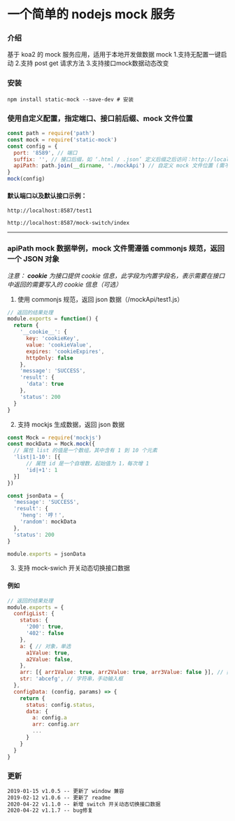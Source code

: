 # 一个简单的 nodejs mock 服务

### 介绍
基于 koa2 的 mock 服务应用，适用于本地开发做数据 mock
1.支持无配置一键启动
2.支持 post get 请求方法
3.支持接口mock数据动态改变

### 安装
``` shell
npm install static-mock --save-dev # 安装
```

### 使用自定义配置，指定端口、接口前后缀、mock 文件位置
```javascript
const path = require('path')
const mock = require('static-mock')
const config = {
  port: '8589', // 端口
  suffix: '', // 接口后缀，如 ‘.html / .json’ 定义后缀之后访问：http://localhost:8587/test1.html
  apiPath: path.join(__dirname, './mockApi') // 自定义 mock 文件位置 (需不为空的文件夹的绝对路径)
}
mock(config)
```

#### 默认端口以及默认接口示例：
``` shell
http://localhost:8587/test1

http://localhost:8587/mock-switch/index
```

---

### apiPath mock 数据举例，mock 文件需遵循 commonjs 规范，返回一个 JSON 对象
*注意： __cookie__ 为接口提供 cookie 信息，此字段为内置字段名，表示需要在接口中返回的需要写入的 cookie 信息（可选）*

1. 使用 commonjs 规范，返回 json 数据（/mockApi/test1.js）
```javascript
// 返回的结果处理
module.exports = function() {
  return {
    '__cookie__': {
      key: 'cookieKey',
      value: 'cookieValue',
      expires: 'cookieExpires',
      httpOnly: false
    },
    'message': 'SUCCESS',
    'result': {
      'data': true
    },
    'status': 200
  }
}
```

2. 支持 mockjs 生成数据，返回 json 数据
```javascript
const Mock = require('mockjs')
const mockData = Mock.mock({
  // 属性 list 的值是一个数组，其中含有 1 到 10 个元素
  'list|1-10': [{
      // 属性 id 是一个自增数，起始值为 1，每次增 1
      'id|+1': 1
  }]
})

const jsonData = {
  'message': 'SUCCESS',
  'result': { 
    'heng': '哼！',
    'random': mockData
  },
  'status': 200
}

module.exports = jsonData
```

3. 支持 mock-swich 开关动态切换接口数据
#### 例如
```javascript
// 返回的结果处理
module.exports = {
  configList: {
    status: {
      '200': true,
      '402': false
    },
    a: { // 对象，单选
      a1Value: true,
      a2Value: false,
    },
    arr: [{ arr1Value: true, arr2Value: true, arr3Value: false }], // 数组，多选
    str: 'abcefg', // 字符串，手动输入框
  },
  configData: (config, params) => { 
    return { 
      status: config.status,
      data: {
        a: config.a
        arr: config.arr
        ...
      } 
    }
  }
}
```

### 更新
```html
2019-01-15 v1.0.5 -- 更新了 window 兼容
2019-02-12 v1.0.6 -- 更新了 readme
2020-04-22 v1.1.0 -- 新增 switch 开关动态切换接口数据
2020-04-22 v1.1.7 -- bug修复
```


